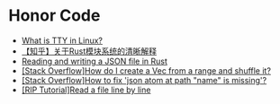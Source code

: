 # Honor Code

- [What is TTY in Linux?](https://itsfoss.com/what-is-tty-in-linux/)
- [【知乎】关于Rust模块系统的清晰解释](https://zhuanlan.zhihu.com/p/164556350)
- [Reading and writing a JSON file in Rust](https://blog.devgenius.io/reading-and-writing-a-json-file-in-rust-2731da8d6ad0)
- [[Stack Overflow]How do I create a Vec from a range and shuffle it?](https://stackoverflow.com/questions/26033976/how-do-i-create-a-vec-from-a-range-and-shuffle-it)
- [[Stack Overflow]How to fix 'json atom at path "name" is missing'?](https://stackoverflow.com/questions/57431440/how-to-fix-json-atom-at-path-name-is-missing)
- [[RIP Tutorial]Read a file line by line](https://riptutorial.com/rust/example/4275/read-a-file-line-by-line)
